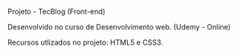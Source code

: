 Projeto - TecBlog (Front-end)

Desenvolvido no curso de Desenvolvimento web. (Udemy - Online)

Recursos utlizados no projeto: HTML5 e CSS3.
